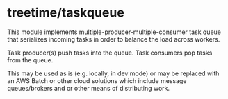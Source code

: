 # treetime/taskqueue

This module implements multiple-producer-multiple-consumer task queue that
serializes incoming tasks in order to balance the load across workers.

Task producer(s) push tasks into the queue. Task consumers pop tasks from the
queue.

This may be used as is (e.g. locally, in dev mode) or may be replaced with an
AWS Batch or other cloud solutions which include message queues/brokers and or
other means of distributing work.
